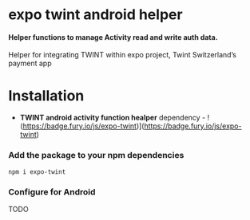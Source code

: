 # expo twint android helper

#### Helper functions to manage Activity read and write auth data.

Helper for integrating TWINT within expo project, Twint Switzerland’s payment app

# Installation


+ **TWINT android activity function healper**
  dependency - !(https://badge.fury.io/js/expo-twint)](https://badge.fury.io/js/expo-twint)


### Add the package to your npm dependencies 

```
npm i expo-twint
```

### Configure for Android
TODO
